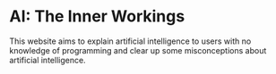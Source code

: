 # AI: The Inner Workings
This website aims to explain artificial intelligence to users with no knowledge of programming and clear up some misconceptions about artificial intelligence.

